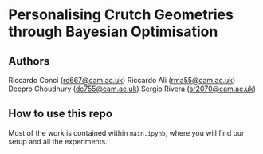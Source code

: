 # Personalising Crutch Geometries through Bayesian Optimisation

## Authors

Riccardo Conci (rc667@cam.ac.uk)
Riccardo Ali (rma55@cam.ac.uk)
Deepro Choudhury (dc755@cam.ac.uk)
Sergio Rivera (sr2070@cam.ac.uk)

## How to use this repo

Most of the work is contained within `main.ipynb`, where you will find our setup and all the experiments.
